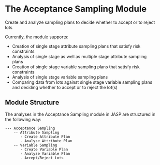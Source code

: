 # The Acceptance Sampling Module

Create and analyze sampling plans to decide whether to accept or to reject lots.

Currently, the module supports:
- Creation of single stage attribute sampling plans that satisfy risk constraints
- Analysis of single stage as well as multiple stage attribute sampling plans
- Creation of single stage variable sampling plans that satisfy risk constraints
- Analysis of single stage variable sampling plans
- Comparing data from lots against single stage variable sampling plans and deciding whether to accept or to reject the lot(s)

## Module Structure

The analyses in the Acceptance Sampling module in JASP are structured in the following way:

```
--- Acceptance Sampling
    -- Attribute Sampling
       - Create Attribute Plan
       - Analyze Attribute Plan
    -- Variable Sampling
       - Create Variable Plan
       - Analyze Variable Plan
       - Accept/Reject Lots       
```